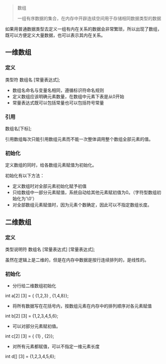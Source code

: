 > 数组
> 
> 一组有序数据的集合，在内存中开辟连续空间用于存储相同数据类型的数据

如果用普通数据类型去定义一组有内在关系的数据会非常繁琐，所以出现了数组，既可以方便定义大量数据，也可以表示其内在关系。

## 一维数组

### 定义

类型符 数组名 [常量表达式];

- 数组名命名与变量名相同，遵循标识符命名规则
- 定义数组应该明确元素数量，在数组中元素下表是从0开始
- 常量表达式既可以包括常量也可以包括符号常量

### 引用

数组名[下标];

引用数组每次只能引用数组元素而不能一次整体调用整个数组全部元素的值。

### 初始化

定义数组的同时，给各数组元素赋值为初始化。

初始化有以下方法：

- 定义数组时对全部元素初始化赋予初值
- 只给数组中一部分元素赋值，系统自动给其他元素赋初值为0。（字符型数组初始化为'\0'）
- 对全部数组元素赋值时，因为元素个数确定，因此可以不指定数组长度。

## 二维数组

### 定义

类型说明符 数组名 [常量表达式] [常量表达式];

虽然在逻辑上是二维的，但是在内存中数据是按行连续排列的，是线性的。                                                                                                                                                                                                                                                                                                                                                                                                                                                                                                                                                                                    

### 初始化

- 分行给二维数组初始化

int a[2] [3] = { {1,2,3} , {1,4,8}};

- 将所有数据写在花括号内，按数组元素在内存中的排列顺序对各元素赋值

int b[2] [3] = {1,2,3,4,5,6};

- 可以对部分元素赋初值。

int c[2] [3] = { {1} , {2}};

- 对所有元素都赋值，可以不指定一维元素长度

int d[] [3] = {1,2,3,4,5,6};
